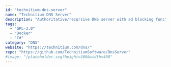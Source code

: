 ```yaml
---
id: "technitium-dns-server"
name: "Technitium DNS Server"
description: "Authoritative/recursive DNS server with ad blocking functionality."
tags:
  - "GPL-3.0"
  - "Docker"
  - "C#"
category: "DNS"
website: "https://technitium.com/dns/"
repo: "https://github.com/TechnitiumSoftware/DnsServer"
#image: "/placeholder.svg?height=300&width=400"
---
```


